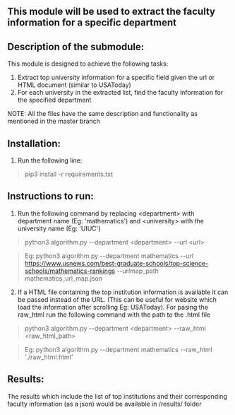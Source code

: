 ## This module will be used to extract the faculty information for a specific department

## Description of the submodule:
This module is designed to achieve the following tasks:
1. Extract top university information for a specific field given the url or HTML document (similar to USAToday)
2. For each university in the extracted list, find the faculty information for the specified department

NOTE: All the files have the same description and functionality as mentioned in the master branch

## Installation:

1. Run the following line:
> pip3 install -r requirements.txt

## Instructions to run:

1. Run the following command by replacing \<department\> with department name (Eg: 'mathematics') and \<university\> with the university name (Eg: 'UIUC')
>  python3 algorithm.py --department \<department> --url \<url>

>  Eg: python3 algorithm.py --department mathematics --url https://www.usnews.com/best-graduate-schools/top-science-schools/mathematics-rankings --urlmap_path mathematics_url_map.json

2. If a HTML file containing the top institution information is available it can be passed instead of the URL. (This can be useful for website which load the information after scrolling Eg: USAToday). For pasing the raw_html run the following command with the path to the .html file

>  python3 algorithm.py --department \<department> --raw_html \<raw_html_path>

>  Eg: python3 algorithm.py --department mathematics --raw_html './raw_html.html'

## Results:
The results which include the list of top institutions and their corresponding faculty information (as a json) would be available in /results/ folder